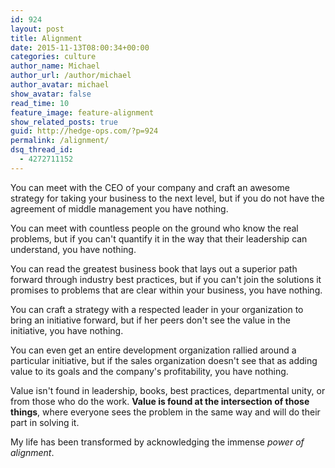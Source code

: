 ```yaml
---
id: 924
layout: post
title: Alignment
date: 2015-11-13T08:00:34+00:00
categories: culture
author_name: Michael
author_url: /author/michael
author_avatar: michael
show_avatar: false
read_time: 10
feature_image: feature-alignment 
show_related_posts: true 
guid: http://hedge-ops.com/?p=924
permalink: /alignment/
dsq_thread_id:
  - 4272711152
---
```

You can meet with the CEO of your company and craft an awesome strategy for taking your business to the next level, but if you do not have the agreement of middle management you have nothing.

You can meet with countless people on the ground who know the real problems, but if you can't quantify it in the way that their leadership can understand, you have nothing.

You can read the greatest business book that lays out a superior path forward through industry best practices, but if you can't join the solutions it promises to problems that are clear within your business, you have nothing.<!--more-->

You can craft a strategy with a respected leader in your organization to bring an initiative forward, but if her peers don't see the value in the initiative, you have nothing.

You can even get an entire development organization rallied around a particular initiative, but if the sales organization doesn't see that as adding value to its goals and the company's profitability, you have nothing.

Value isn't found in leadership, books, best practices, departmental unity, or from those who do the work. **Value is found at the intersection of those things**, where everyone sees the problem in the same way and will do their part in solving it.

My life has been transformed by acknowledging the immense _power of alignment_.